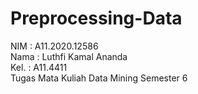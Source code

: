 # Preprocessing-Data
NIM   : A11.2020.12586 <br />
Nama  : Luthfi Kamal Ananda <br />
Kel.  : A11.4411 <br />
Tugas Mata Kuliah Data Mining Semester 6 

